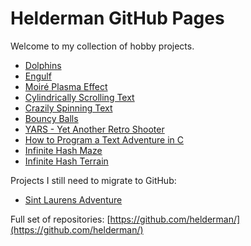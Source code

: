 # Helderman GitHub Pages

Welcome to my collection of hobby projects.

* [Dolphins](https://helderman.github.io/dolphins/)
* [Engulf](https://helderman.github.io/engulf/)
* [Moiré Plasma Effect](https://helderman.github.io/moire-plasma-effect/)
* [Cylindrically Scrolling Text](https://helderman.github.io/cylindrical-text/)
* [Crazily Spinning Text](https://helderman.github.io/crazy-spinner/)
* [Bouncy Balls](https://helderman.github.io/bouncy-balls/)
* [YARS - Yet Another Retro Shooter](https://helderman.github.io/yars/)
* [How to Program a Text Adventure in C](https://helderman.github.io/htpataic/)
* [Infinite Hash Maze](https://helderman.github.io/infinite-hash-maze/)
* [Infinite Hash Terrain](https://helderman.github.io/infinite-hash-terrain/)

Projects I still need to migrate to GitHub:

* [Sint Laurens Adventure](http://home.hccnet.nl/r.helderman/laurens.html)

Full set of repositories:
[https://github.com/helderman/](https://github.com/helderman/)
